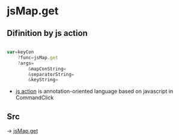 # jsMap.get

## Difinition by js action

```js.js

var=keyCon
	?func=jsMap.get
	?args=
		&mapConString=
		&separatorString=
		&keyString=
```

- [js action]() is annotation-oriented language based on javascript in CommandClick

## Src

-> [jsMap.get](https://github.com/puutaro/CommandClick/blob/master/app/src/main/java/com/puutaro/commandclick/fragment_lib/terminal_fragment/js_interface/JsMap.kt#L26)


